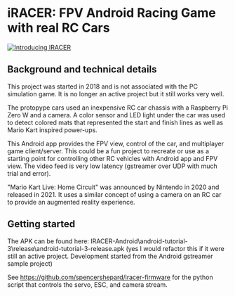# iRACER: FPV Android Racing Game with real RC Cars

[![Introducing IRACER](https://img.youtube.com/vi/e1PcXD0_e2s/0.jpg)](https://www.youtube.com/watch?v=e1PcXD0_e2s)

## Background and technical details
This project was started in 2018 and is not associated with the PC simulation game. It is no longer an active project but it still works very well.

The protopype cars used an inexpensive RC car chassis with a Raspberry Pi Zero W and a camera.  A color sensor and LED light under the car was used to detect colored mats that represented the start and finish lines as well as Mario Kart inspired power-ups.  

This Android app provides the FPV view, control of the car, and multiplayer game client/server. This could be a fun project to recreate or use as a starting point for controlling other RC vehicles with Android app and FPV view.  The video feed is very low latency (gstreamer over UDP with much trial and error).

"Mario Kart Live: Home Circuit" was announced by Nintendo in 2020 and released in 2021.  It uses a similar concept of using a camera on an RC car to provide an augmented reality experience.

## Getting started
The APK can be found here:
IRACER-Android\android-tutorial-3\release\android-tutorial-3-release.apk
(yes I would refactor this if it were still an active project.  Development started from the Android gstreamer sample project)

See https://github.com/spencershepard/iracer-firmware for the python script that controls the servo, ESC, and camera stream.